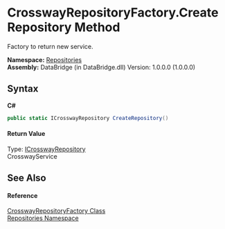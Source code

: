 # CrosswayRepositoryFactory.CreateRepository Method 
 

Factory to return new service.

**Namespace:**&nbsp;<a href="e0edd2e7-f86c-850a-35e3-670eb5412ec9">Repositories</a><br />**Assembly:**&nbsp;DataBridge (in DataBridge.dll) Version: 1.0.0.0 (1.0.0.0)

## Syntax

**C#**<br />
``` C#
public static ICrosswayRepository CreateRepository()
```


#### Return Value
Type: <a href="9f4a6b65-991c-d23a-c99f-150a8f6aed47">ICrosswayRepository</a><br />CrosswayService

## See Also


#### Reference
<a href="fd12abfc-e5cf-9820-4b01-664ec454bec5">CrosswayRepositoryFactory Class</a><br /><a href="e0edd2e7-f86c-850a-35e3-670eb5412ec9">Repositories Namespace</a><br />
